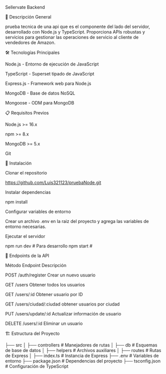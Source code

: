 Sellervate Backend

🚀 Descripción General

prueba tecnica de una api que es el componente del lado del servidor, desarrollado con Node.js y TypeScript. Proporciona APIs robustas y servicios para gestionar las operaciones de servicio al cliente de vendedores de Amazon.

🛠 Tecnologías Principales

Node.js - Entorno de ejecución de JavaScript

TypeScript - Superset tipado de JavaScript

Express.js - Framework web para Node.js

MongoDB - Base de datos NoSQL

Mongoose - ODM para MongoDB


📋 Requisitos Previos

Node.js >= 16.x

npm >= 8.x

MongoDB >= 5.x

Git

🔧 Instalación

Clonar el repositorio

https://github.com/Luis321123/pruebaNode.git

Instalar dependencias

npm install

Configurar variables de entorno

Crear un archivo .env en la raiz del proyecto y agrega las variables de entorno necesarias.

Ejecutar el servidor

npm run dev  # Para desarrollo
npm start # 

📌 Endpoints de la API

Método              Endpoint                    Descripción

POST            /auth/register          Crear un nuevo usuario

GET             /users                  Obtener todos los usuarios

GET             /users/:id              Obtener usuario por ID

GET             /users/ciudad/:ciudad   obtener usuarios por ciudad

PUT             /users/update/:id       Actualizar información de usuario

DELETE          /users/:id              Eliminar un usuario

🏗 Estructura del Proyecto

├── src
│   ├── controllers   # Manejadores de rutas
│   ├── db            # Esquemas de base de datos
│   ├── helpers       # Archivos auxiliares
│   ├── routes        # Rutas de Express
│   ├── index.ts      # Instancia de Express
├── .env              # Variables de entorno
├── package.json      # Dependencias del proyecto
├── tsconfig.json     # Configuración de TypeScript
